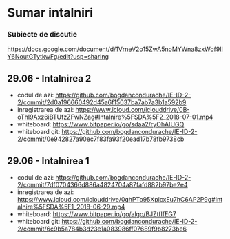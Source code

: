 # Sumar intalniri

### Subiecte de discutie
https://docs.google.com/document/d/1VrneV2o15ZwA5noMYWna8zxWof9IlY6NoutGTytkwFg/edit?usp=sharing

## 29.06 - Intalnirea 2
  * codul de azi: https://github.com/bogdancondurache/IE-ID-2-2/commit/2d0a196660492d45a6f15037ba7ab7a3b1a592b9
  * inregistrarea de azi: https://www.icloud.com/iclouddrive/0B-oThI9Axz6iBTUfzZFwNZag#Intalnire%5FSDA%5F2_2018-07-01.mp4
  * whiteboard: https://www.bitpaper.io/go/sdaa2/ryOhAIUGQ
  * whiteboard git: https://github.com/bogdancondurache/IE-ID-2-2/commit/0e942827a90ec7f83fa93f20ead17b78fb9738cb

## 29.06 - Intalnirea 1
  * codul de azi: https://github.com/bogdancondurache/IE-ID-2-2/commit/7df0704366d886a4824704a87fafd882b97be2e4
  * inregistrarea de azi: https://www.icloud.com/iclouddrive/0qhPTo95XpicxEu7hC6AP2P9g#Intalnire%5FSDA%5F1_2018-06-29.mp4
  * whiteboard: https://www.bitpaper.io/go/algo/BJZtfIfEG7
  * whiteboard git: https://github.com/bogdancondurache/IE-ID-2-2/commit/6c9b5a784b3d23e1a083986ff07689f9b8273be6